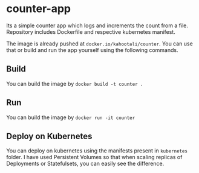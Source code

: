 # counter-app

Its a simple counter app which logs and increments the count from a file. Repository includes Dockerfile and respective kubernetes manifest.

The image is already pushed at `docker.io/kahootali/counter`. You can use that or build and run the app yourself using the following commands.

## Build

You can build the image by `docker build -t counter .`

## Run

You can build the image by `docker run -it counter`

## Deploy on Kubernetes

You can deploy on kubernetes using the manifests present in `kubernetes` folder. I have used Persistent Volumes so that when scaling replicas of Deployments or Statefulsets, you can easily see the difference.